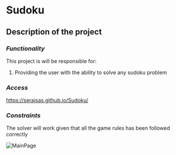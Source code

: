 # Sudoku
## **Description of the project**

### _Functionality_

This project is will be responsible for:
1. Providing the user with the ability to solve any sudoku problem

### _Access_
https://serajsas.github.io/Sudoku/

### _Constraints_
The solver will work given that all the game rules has been followed correctly



![MainPage](https://user-images.githubusercontent.com/64566514/103494427-a96bce00-4deb-11eb-931e-1cd4c62123d3.PNG)
